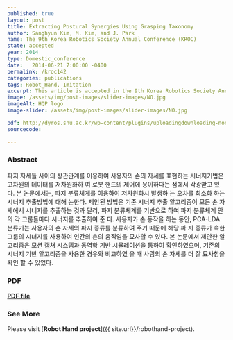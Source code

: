 ```yaml
---
published: true
layout: post
title: Extracting Postural Synergies Using Grasping Taxonomy 
author: Sanghyun Kim, M. Kim, and J. Park
name: The 9th Korea Robotics Society Annual Conference (KROC)
state: accepted
year: 2014
type: Domestic_conference
date:   2014-06-21 7:00:00 -0400
permalink: /kroc142
categories: publications
tags: Robot_Hand, Imitation
excerpt: This article is accepted in the 9th Korea Robotics Society Annual Conference (KROC).
image: /assets/img/post-images/slider-images/NO.jpg
imageAlt: HQP logo
image-slider: /assets/img/post-images/slider-images/NO.jpg

pdf: http://dyros.snu.ac.kr/wp-content/plugins/uploadingdownloading-non-latin-filename/download.php?id=2282
sourcecode: 

---
```


### Abstract
파지 자세들 사이의 상관관계를 이용하여 사용자의 손의 자세를 표현하는 시너지기법은 고차원의 데이터를 저차원화하
여 로봇 핸드의 제어에 용이하다는 점에서 각광받고 있다. 본 논문에서는, 파지 분류체계를 이용하여 저차원화시 발생하
는 오차를 최소화 하는 시너지 추출방법에 대해 논한다. 제안된 방법은 기존 시너지 추출 알고리즘이 모든 손 자세에서
시너지를 추출하는 것과 달리, 파지 분류체계를 기반으로 하여 파지 분류체계 안의 각 그룹들마다 시너지를 추출하여 준
다. 사용자가 손 동작을 하는 동안, PCA-LDA 분류기는 사용자의 손 자세의 파지 종류를 분류하여 주기 때문에 해당 파
지 종류가 속한 그룹의 시너지를 사용하여 인간의 손의 움직임을 묘사할 수 있다. 본 논문에서 제안한 알고리즘은 모션
캡쳐 시스템과 동역학 기반 시뮬레이션을 통하여 확인하였으며, 기존의 시너지 기반 알고리즘을 사용한 경우와 비교하였
을 때 사람의 손 자세를 더 잘 묘사함을 확인 할 수 있었다.

### PDF 
[**PDF file**](http://dyros.snu.ac.kr/wp-content/plugins/uploadingdownloading-non-latin-filename/download.php?id=2282)

### See More
Please visit [**Robot Hand project**]({{ site.url}}/robothand-project).

